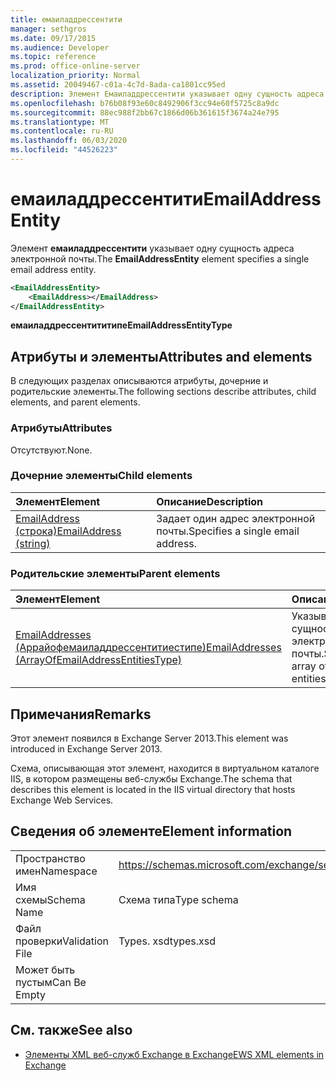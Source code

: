```yaml
---
title: емаиладдрессентити
manager: sethgros
ms.date: 09/17/2015
ms.audience: Developer
ms.topic: reference
ms.prod: office-online-server
localization_priority: Normal
ms.assetid: 20049467-c01a-4c7d-8ada-ca1801cc95ed
description: Элемент Емаиладдрессентити указывает одну сущность адреса электронной почты.
ms.openlocfilehash: b76b08f93e60c8492906f3cc94e60f5725c8a9dc
ms.sourcegitcommit: 88ec988f2bb67c1866d06b361615f3674a24e795
ms.translationtype: MT
ms.contentlocale: ru-RU
ms.lasthandoff: 06/03/2020
ms.locfileid: "44526223"
---
```

# <a name="emailaddressentity"></a><span data-ttu-id="ced44-103">емаиладдрессентити</span><span class="sxs-lookup"><span data-stu-id="ced44-103">EmailAddressEntity</span></span>

<span data-ttu-id="ced44-104">Элемент **емаиладдрессентити** указывает одну сущность адреса электронной почты.</span><span class="sxs-lookup"><span data-stu-id="ced44-104">The **EmailAddressEntity** element specifies a single email address entity.</span></span> 
  
```XML
<EmailAddressEntity>
    <EmailAddress></EmailAddress>
</EmailAddressEntity>
```

 <span data-ttu-id="ced44-105">**емаиладдрессентититипе**</span><span class="sxs-lookup"><span data-stu-id="ced44-105">**EmailAddressEntityType**</span></span>
## <a name="attributes-and-elements"></a><span data-ttu-id="ced44-106">Атрибуты и элементы</span><span class="sxs-lookup"><span data-stu-id="ced44-106">Attributes and elements</span></span>

<span data-ttu-id="ced44-107">В следующих разделах описываются атрибуты, дочерние и родительские элементы.</span><span class="sxs-lookup"><span data-stu-id="ced44-107">The following sections describe attributes, child elements, and parent elements.</span></span>
  
### <a name="attributes"></a><span data-ttu-id="ced44-108">Атрибуты</span><span class="sxs-lookup"><span data-stu-id="ced44-108">Attributes</span></span>

<span data-ttu-id="ced44-109">Отсутствуют.</span><span class="sxs-lookup"><span data-stu-id="ced44-109">None.</span></span>
  
### <a name="child-elements"></a><span data-ttu-id="ced44-110">Дочерние элементы</span><span class="sxs-lookup"><span data-stu-id="ced44-110">Child elements</span></span>

|<span data-ttu-id="ced44-111">**Элемент**</span><span class="sxs-lookup"><span data-stu-id="ced44-111">**Element**</span></span>|<span data-ttu-id="ced44-112">**Описание**</span><span class="sxs-lookup"><span data-stu-id="ced44-112">**Description**</span></span>|
|:-----|:-----|
|[<span data-ttu-id="ced44-113">EmailAddress (строка)</span><span class="sxs-lookup"><span data-stu-id="ced44-113">EmailAddress (string)</span></span>](emailaddress-string.md) <br/> |<span data-ttu-id="ced44-114">Задает один адрес электронной почты.</span><span class="sxs-lookup"><span data-stu-id="ced44-114">Specifies a single email address.</span></span>  <br/> |
   
### <a name="parent-elements"></a><span data-ttu-id="ced44-115">Родительские элементы</span><span class="sxs-lookup"><span data-stu-id="ced44-115">Parent elements</span></span>

|<span data-ttu-id="ced44-116">**Элемент**</span><span class="sxs-lookup"><span data-stu-id="ced44-116">**Element**</span></span>|<span data-ttu-id="ced44-117">**Описание**</span><span class="sxs-lookup"><span data-stu-id="ced44-117">**Description**</span></span>|
|:-----|:-----|
|[<span data-ttu-id="ced44-118">EmailAddresses (Аррайофемаиладдрессентитиестипе)</span><span class="sxs-lookup"><span data-stu-id="ced44-118">EmailAddresses (ArrayOfEmailAddressEntitiesType)</span></span>](emailaddresses-arrayofemailaddressentitiestype.md) <br/> |<span data-ttu-id="ced44-119">Указывает массив сущностей адресов электронной почты.</span><span class="sxs-lookup"><span data-stu-id="ced44-119">Specifies an array of email address entities.</span></span>  <br/> |
   
## <a name="remarks"></a><span data-ttu-id="ced44-120">Примечания</span><span class="sxs-lookup"><span data-stu-id="ced44-120">Remarks</span></span>

<span data-ttu-id="ced44-121">Этот элемент появился в Exchange Server 2013.</span><span class="sxs-lookup"><span data-stu-id="ced44-121">This element was introduced in Exchange Server 2013.</span></span>
  
<span data-ttu-id="ced44-122">Схема, описывающая этот элемент, находится в виртуальном каталоге IIS, в котором размещены веб-службы Exchange.</span><span class="sxs-lookup"><span data-stu-id="ced44-122">The schema that describes this element is located in the IIS virtual directory that hosts Exchange Web Services.</span></span>
  
## <a name="element-information"></a><span data-ttu-id="ced44-123">Сведения об элементе</span><span class="sxs-lookup"><span data-stu-id="ced44-123">Element information</span></span>

|||
|:-----|:-----|
|<span data-ttu-id="ced44-124">Пространство имен</span><span class="sxs-lookup"><span data-stu-id="ced44-124">Namespace</span></span>  <br/> |https://schemas.microsoft.com/exchange/services/2006/types  <br/> |
|<span data-ttu-id="ced44-125">Имя схемы</span><span class="sxs-lookup"><span data-stu-id="ced44-125">Schema Name</span></span>  <br/> |<span data-ttu-id="ced44-126">Схема типа</span><span class="sxs-lookup"><span data-stu-id="ced44-126">Type schema</span></span>  <br/> |
|<span data-ttu-id="ced44-127">Файл проверки</span><span class="sxs-lookup"><span data-stu-id="ced44-127">Validation File</span></span>  <br/> |<span data-ttu-id="ced44-128">Types. xsd</span><span class="sxs-lookup"><span data-stu-id="ced44-128">types.xsd</span></span>  <br/> |
|<span data-ttu-id="ced44-129">Может быть пустым</span><span class="sxs-lookup"><span data-stu-id="ced44-129">Can Be Empty</span></span>  <br/> ||
   
## <a name="see-also"></a><span data-ttu-id="ced44-130">См. также</span><span class="sxs-lookup"><span data-stu-id="ced44-130">See also</span></span>



- [<span data-ttu-id="ced44-131">Элементы XML веб-служб Exchange в Exchange</span><span class="sxs-lookup"><span data-stu-id="ced44-131">EWS XML elements in Exchange</span></span>](ews-xml-elements-in-exchange.md)

